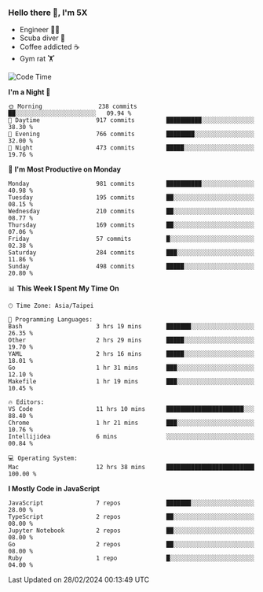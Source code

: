 ### Hello there 👋, I'm 5X

* Engineer 👨‍💻
* Scuba diver 🤿
* Coffee addicted ☕️
* Gym rat 🏋️

<!--START_SECTION:waka-->
![Code Time](http://img.shields.io/badge/Code%20Time-815%20hrs%2039%20mins-blue)

**I'm a Night 🦉** 

```text
🌞 Morning                238 commits         ██░░░░░░░░░░░░░░░░░░░░░░░   09.94 % 
🌆 Daytime                917 commits         ██████████░░░░░░░░░░░░░░░   38.30 % 
🌃 Evening                766 commits         ████████░░░░░░░░░░░░░░░░░   32.00 % 
🌙 Night                  473 commits         █████░░░░░░░░░░░░░░░░░░░░   19.76 % 
```
📅 **I'm Most Productive on Monday** 

```text
Monday                   981 commits         ██████████░░░░░░░░░░░░░░░   40.98 % 
Tuesday                  195 commits         ██░░░░░░░░░░░░░░░░░░░░░░░   08.15 % 
Wednesday                210 commits         ██░░░░░░░░░░░░░░░░░░░░░░░   08.77 % 
Thursday                 169 commits         ██░░░░░░░░░░░░░░░░░░░░░░░   07.06 % 
Friday                   57 commits          █░░░░░░░░░░░░░░░░░░░░░░░░   02.38 % 
Saturday                 284 commits         ███░░░░░░░░░░░░░░░░░░░░░░   11.86 % 
Sunday                   498 commits         █████░░░░░░░░░░░░░░░░░░░░   20.80 % 
```


📊 **This Week I Spent My Time On** 

```text
🕑︎ Time Zone: Asia/Taipei

💬 Programming Languages: 
Bash                     3 hrs 19 mins       ███████░░░░░░░░░░░░░░░░░░   26.35 % 
Other                    2 hrs 29 mins       █████░░░░░░░░░░░░░░░░░░░░   19.70 % 
YAML                     2 hrs 16 mins       █████░░░░░░░░░░░░░░░░░░░░   18.01 % 
Go                       1 hr 31 mins        ███░░░░░░░░░░░░░░░░░░░░░░   12.10 % 
Makefile                 1 hr 19 mins        ███░░░░░░░░░░░░░░░░░░░░░░   10.45 % 

🔥 Editors: 
VS Code                  11 hrs 10 mins      ██████████████████████░░░   88.40 % 
Chrome                   1 hr 21 mins        ███░░░░░░░░░░░░░░░░░░░░░░   10.76 % 
Intellijidea             6 mins              ░░░░░░░░░░░░░░░░░░░░░░░░░   00.84 % 

💻 Operating System: 
Mac                      12 hrs 38 mins      █████████████████████████   100.00 % 
```

**I Mostly Code in JavaScript** 

```text
JavaScript               7 repos             ███████░░░░░░░░░░░░░░░░░░   28.00 % 
TypeScript               2 repos             ██░░░░░░░░░░░░░░░░░░░░░░░   08.00 % 
Jupyter Notebook         2 repos             ██░░░░░░░░░░░░░░░░░░░░░░░   08.00 % 
Go                       2 repos             ██░░░░░░░░░░░░░░░░░░░░░░░   08.00 % 
Ruby                     1 repo              █░░░░░░░░░░░░░░░░░░░░░░░░   04.00 % 
```




 Last Updated on 28/02/2024 00:13:49 UTC
<!--END_SECTION:waka-->
